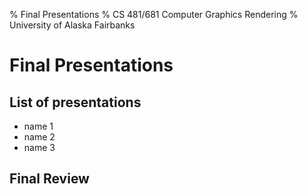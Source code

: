 % Final Presentations
% CS 481/681 Computer Graphics Rendering
% University of Alaska Fairbanks

# Final Presentations

## List of presentations

- name 1
- name 2
- name 3

## Final Review